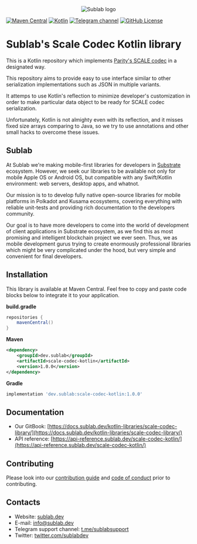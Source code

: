 <div align="center">

  <picture>
    <source media="(prefers-color-scheme: dark)" srcset="https://sublab.dev/logo_light.png">
    <img alt="Sublab logo" src="https://sublab.dev/logo.png">
  </picture>

</div>

[![Maven Central](https://img.shields.io/maven-central/v/dev.sublab/scale-codec-kotlin)](https://mvnrepository.com/artifact/dev.sublab/scale-codec-kotlin)
[![Kotlin](https://img.shields.io/badge/kotlin-1.7.21-blue.svg?logo=kotlin)](http://kotlinlang.org)
[![Telegram channel](https://img.shields.io/badge/chat-telegram-green.svg?logo=telegram)](https://t.me/sublabsupport)
[![GitHub License](https://img.shields.io/badge/license-Apache%20License%202.0-blue.svg?style=flat)](http://www.apache.org/licenses/LICENSE-2.0)

# Sublab's Scale Codec Kotlin library

This is a Kotlin repository which implements [Parity's SCALE codec](https://docs.substrate.io/reference/scale-codec/) in a designated way. 

This repository aims to provide easy to use interface similar to other serialization implementations such as JSON in multiple variants. 

It attemps to use Kotlin's reflection to minimize developer's customization in order to make particular data object to be ready for SCALE codec serialization.

Unfortunately, Kotlin is not almighty even with its reflection, and it misses fixed size arrays comparing to Java, so we try to use annotations and other small hacks to overcome these issues.

## Sublab

At Sublab we're making mobile-first libraries for developers in [Substrate](https://substrate.io) ecosystem. However, we seek our libraries to be available not only for mobile Apple OS or Android OS, but compatible with any Swift/Kotlin environment: web servers, desktop apps, and whatnot.

Our mission is to to develop fully native open-source libraries for mobile platforms in Polkadot and Kusama ecosystems, covering everything with reliable unit-tests and providing rich documentation to the developers community. 

Our goal is to have more developers to come into the world of development of client applications in Substrate ecosystem, as we find this as most promising and intelligent blockchain project we ever seen. Thus, we as mobile development gurus trying to create enormously professional libraries which might be very complicated under the hood, but very simple and convenient for final developers.

## Installation

This library is available at Maven Central. Feel free to copy and paste code blocks below to integrate it to your application.

**build.gradle**

```groovy
repositories {
    mavenCentral()
}
```

**Maven**

```xml
<dependency>
    <groupId>dev.sublab</groupId>
    <artifactId>scale-codec-kotlin</artifactId>
    <version>1.0.0</version>
</dependency>
```

**Gradle**

```groovy
implementation 'dev.sublab:scale-codec-kotlin:1.0.0'
```

## Documentation

- Our GitBook: [https://docs.sublab.dev/kotlin-libraries/scale-codec-library/](https://docs.sublab.dev/kotlin-libraries/scale-codec-library/)
- API reference: [https://api-reference.sublab.dev/scale-codec-kotlin/](https://api-reference.sublab.dev/scale-codec-kotlin/)

## Contributing

Please look into our [contribution guide](CONTRIBUTING.md) and [code of conduct](CODE_OF_CONDUCT.md) prior to contributing.

## Contacts

- Website: [sublab.dev](https://sublab.dev)
- E-mail: [info@sublab.dev](mailto:info@sublab.dev)
- Telegram support channel: [t.me/sublabsupport](t.me/sublabsupport)
- Twitter: [twitter.com/sublabdev](https://twitter.com/sublabdev)
